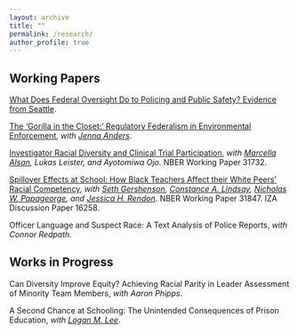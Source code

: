 ```yaml
---
layout: archive
title: ""
permalink: /research/
author_profile: true
---
```


<h2>Working Papers</h2>

[What Does Federal Oversight Do to Policing and Public Safety? Evidence from Seattle](https://romainecampbell.github.io/files/Campbell_federal_oversight.pdf).

[The ‘Gorilla in the Closet:’ Regulatory Federalism in Environmental Enforcement](http://jenna-anders.github.io/files/ac_epa.pdf), *with [Jenna Anders](http://www.jennaanders.com/)*.

[Investigator Racial Diversity and Clinical Trial Participation](https://www.nber.org/papers/w31732), *with [Marcella Alsan](https://www.hks.harvard.edu/faculty/marcella-alsan), Lukas Leister, and Ayotomiwa Ojo*. NBER Working Paper 31732.

[Spillover Effects at School: How Black Teachers Affect their White Peers’ Racial Competency](https://www.nber.org/papers/w31847), *with [Seth Gershenson](https://www.sethgershenson.com/), [Constance A. Lindsay](https://ed.unc.edu/people/constance-a-lindsay/), [Nicholas W. Papageorge](https://nicholaswpapageorge.com/), and [Jessica H. Rendon](https://www.jessicahrendon.com/bio)*. NBER Working Paper 31847. IZA Discussion Paper 16258.

Officer Language and Suspect Race: A Text Analysis of Police Reports, *with Connor Redpath*.


<h2>Works in Progress</h2>

Can Diversity Improve Equity? Achieving Racial Parity in Leader Assessment of Minority Team Members, *with Aaron Phipps*.

A Second Chance at Schooling: The Unintended Consequences of Prison Education, *with [Logan M. Lee](https://loganmlee.sites.grinnell.edu/)*.
